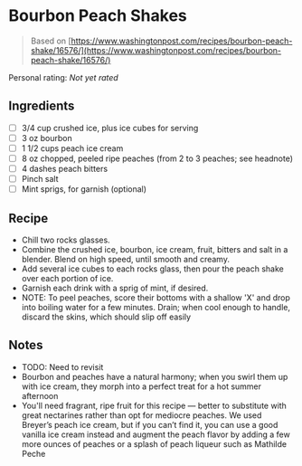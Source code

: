 <!-- Needs Manual Review -->

<!-- Do not modify sections with "AUTO-*". They are updated by make.py -->

# Bourbon Peach Shakes

> Based on [https://www.washingtonpost.com/recipes/bourbon-peach-shake/16576/](https://www.washingtonpost.com/recipes/bourbon-peach-shake/16576/)

<!-- rating=0; (User can specify rating on scale of 1-5) -->
<!-- AUTO-UserRating -->
Personal rating: *Not yet rated*
<!-- /AUTO-UserRating -->

<!-- TODO: Capture image for Bourbon Peach Shakes -->

## Ingredients

* [ ] 3/4 cup crushed ice, plus ice cubes for serving
* [ ] 3 oz bourbon
* [ ] 1 1/2 cups peach ice cream
* [ ] 8 oz chopped, peeled ripe peaches (from 2 to 3 peaches; see headnote)
* [ ] 4 dashes peach bitters
* [ ] Pinch salt
* [ ] Mint sprigs, for garnish (optional)

## Recipe

* Chill two rocks glasses.
* Combine the crushed ice, bourbon, ice cream, fruit, bitters and salt in a blender. Blend on high speed, until smooth and creamy.
* Add several ice cubes to each rocks glass, then pour the peach shake over each portion of ice.
* Garnish each drink with a sprig of mint, if desired.
* NOTE: To peel peaches, score their bottoms with a shallow 'X' and drop into boiling water for a few minutes. Drain; when cool enough to handle, discard the skins, which should slip off easily

## Notes

* TODO: Need to revisit
* Bourbon and peaches have a natural harmony; when you swirl them up with ice cream, they morph into a perfect treat for a hot summer afternoon
* You'll need fragrant, ripe fruit for this recipe — better to substitute with great nectarines rather than opt for mediocre peaches. We used Breyer’s peach ice cream, but if you can’t find it, you can use a good vanilla ice cream instead and augment the peach flavor by adding a few more ounces of peaches or a splash of peach liqueur such as Mathilde Peche
